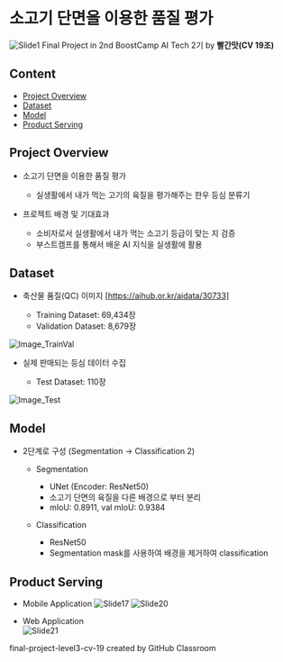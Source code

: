 # 소고기 단면을 이용한 품질 평가
![Slide1](https://user-images.githubusercontent.com/4301916/147236975-9ebd6015-f0d2-43b8-9e6a-2caf46fae11c.jpg)
Final Project in 2nd BoostCamp AI Tech 2기 by **빨간맛(CV 19조)**

## Content
- [Project Overview](#Project-Overview)
- [Dataset](#Dataset)
- [Model](#Model)
- [Product Serving](#Product-Serving)


## Project Overview
-  소고기 단면을 이용한 품질 평가

	- 실생활에서 내가 먹는 고기의 육질을 평가해주는 한우 등심 분류기

-  프로젝트 배경 및 기대효과

	- 소비자로서 실생활에서 내가 먹는 소고기 등급이 맞는 지 검증
	- 부스트캠프를 통해서 배운 AI 지식을 실생활에 활용


## Dataset
-  축산물 품질(QC) 이미지 [https://aihub.or.kr/aidata/30733]

	- Training Dataset: 69,434장 
	- Validation Dataset: 8,679장

![Image_TrainVal](https://user-images.githubusercontent.com/4301916/147234012-482f65f3-ea5f-411a-a177-b489c632e77c.jpg)

 
-  실제 판매되는 등심 데이터 수집 

	- Test Dataset: 110장 

![Image_Test](https://user-images.githubusercontent.com/4301916/147234479-834a246e-61a0-4cc1-94a0-4da794ad3f44.jpg)


## Model
-  2단계로 구성 (Segmentation -> Classification 2)

	-  Segmentation
  
		- UNet (Encoder: ResNet50)
		- 소고기 단면의 육질을 다른 배경으로 부터 분리 
		- mIoU: 0.8911, val mIoU: 0.9384 

	-  Classification   

		- ResNet50
		- Segmentation mask를 사용하여 배경을 제거하여 classification


## Product Serving
-  Mobile Application
![Slide17](https://user-images.githubusercontent.com/4301916/147235398-abd09838-8de0-486f-ba47-dc18ace445a1.jpg)
![Slide20](https://user-images.githubusercontent.com/4301916/147235450-21ea19bc-75e1-4e01-aaf6-340911114348.jpg)
   
-  Web Application   
![Slide21](https://user-images.githubusercontent.com/4301916/147235460-e3d58c2e-1df4-413d-8e02-b0080d0e2551.jpg)


final-project-level3-cv-19 created by GitHub Classroom
